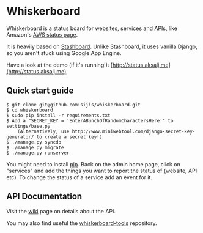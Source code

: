 Whiskerboard
============

Whiskerboard is a status board for websites, services and APIs, like Amazon's [AWS status page](http://status.aws.amazon.com/).

It is heavily based on [Stashboard](http://www.stashboard.org/). Unlike Stashboard, it uses vanilla Django, so you aren't stuck using Google App Engine.

Have a look at the demo (if it's running!): [http://status.aksalj.me](http://status.aksalj.me).

Quick start guide
-----------------

    $ git clone git@github.com:sijis/whiskerboard.git
    $ cd whiskerboard
    $ sudo pip install -r requirements.txt
    $ Add a "SECRET_KEY = 'EnterABunchOfRandomCharactersHere'" to settings/base.py
        (Alternatively, use http://www.miniwebtool.com/django-secret-key-generator/ to create a secret key!)
    $ ./manage.py syncdb
    $ ./manage.py migrate
    $ ./manage.py runserver

You might need to install [pip](http://www.pip-installer.org/en/latest/installing.html).
Back on the admin home page, click on "services" and add the things you want to report the status of (website, API etc).
To change the status of a service add an event for it.

API Documentation
-----------------

Visit the [wiki](http://github.com/sijis/whiskerboard/wiki) page on details about the API.

You may also find useful the [whiskerboard-tools](http://github.com/sijis/whiskerboard-tools) repository.

